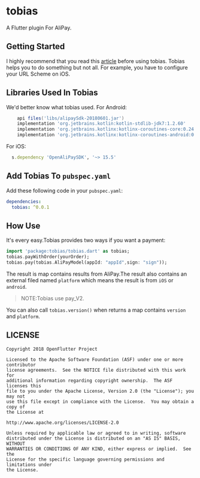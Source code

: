 # tobias

A Flutter plugin For AliPay.

## Getting Started
I highly recommend that you read this [article](https://docs.open.alipay.com/204/105051/) before using tobias.
Tobias helps you to do something but not all.
For example, you have to configure your URL Scheme on iOS.

## Libraries Used In Tobias
We'd better know what tobias used.
For Android:
```gradle
    api files('libs/alipaySdk-20180601.jar')
    implementation 'org.jetbrains.kotlin:kotlin-stdlib-jdk7:1.2.60'
    implementation 'org.jetbrains.kotlinx:kotlinx-coroutines-core:0.24.0'
    implementation 'org.jetbrains.kotlinx:kotlinx-coroutines-android:0.24.0'
```
For iOS:
```ruby
  s.dependency 'OpenAliPaySDK', '~> 15.5'
```

## Add Tobias To `pubspec.yaml`
Add these following code in your `pubspec.yaml`:
```yaml
dependencies:
  tobias: ^0.0.1
```
## How Use
It's every easy.Tobias provides two ways if you want a payment:
```dart
import 'package:tobias/tobias.dart' as tobias;
tobias.payWithOrder(yourOrder);
tobias.pay(tobias.AliPayModel(appId: "appId",sign: "sign"));
```
The result is map contains results from AliPay.The result also contains an external filed named `platform` which
means the result is from `iOS` or `android`.
> NOTE:Tobias use pay_V2.

You can also call `tobias.version()` when returns a map contains `version` and `platform`.
## LICENSE


    Copyright 2018 OpenFlutter Project

    Licensed to the Apache Software Foundation (ASF) under one or more contributor
    license agreements.  See the NOTICE file distributed with this work for
    additional information regarding copyright ownership.  The ASF licenses this
    file to you under the Apache License, Version 2.0 (the "License"); you may not
    use this file except in compliance with the License.  You may obtain a copy of
    the License at

    http://www.apache.org/licenses/LICENSE-2.0

    Unless required by applicable law or agreed to in writing, software
    distributed under the License is distributed on an "AS IS" BASIS, WITHOUT
    WARRANTIES OR CONDITIONS OF ANY KIND, either express or implied.  See the
    License for the specific language governing permissions and limitations under
    the License.
